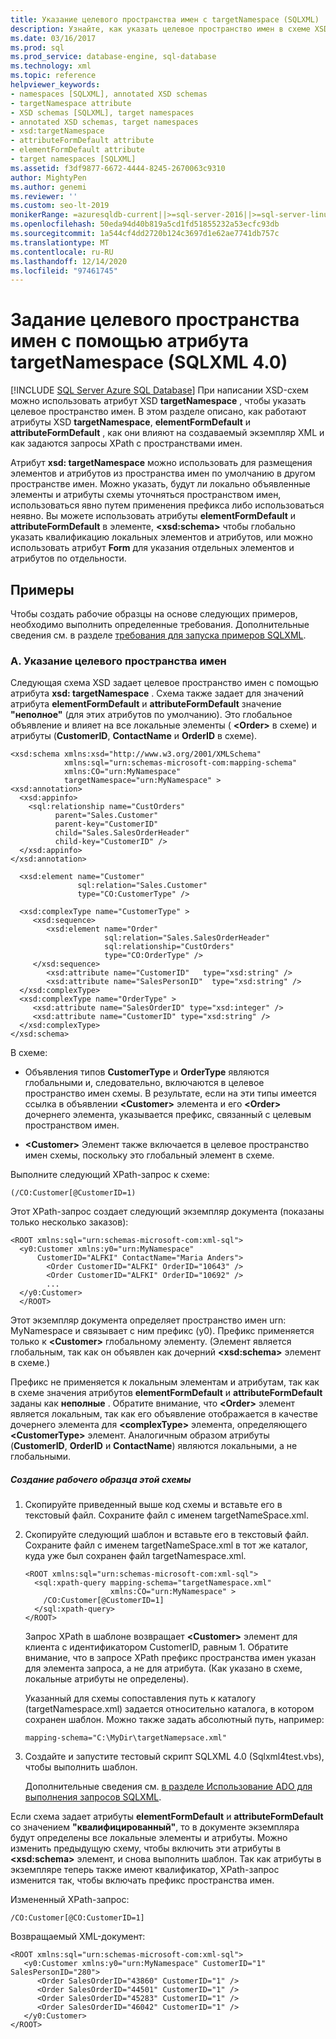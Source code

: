 ```yaml
---
title: Указание целевого пространства имен с targetNamespace (SQLXML)
description: Узнайте, как указать целевое пространство имен в схеме XSD с помощью атрибута targetNamespace в SQLXML 4,0.
ms.date: 03/16/2017
ms.prod: sql
ms.prod_service: database-engine, sql-database
ms.technology: xml
ms.topic: reference
helpviewer_keywords:
- namespaces [SQLXML], annotated XSD schemas
- targetNamespace attribute
- XSD schemas [SQLXML], target namespaces
- annotated XSD schemas, target namespaces
- xsd:targetNamespace
- attributeFormDefault attribute
- elementFormDefault attribute
- target namespaces [SQLXML]
ms.assetid: f3df9877-6672-4444-8245-2670063c9310
author: MightyPen
ms.author: genemi
ms.reviewer: ''
ms.custom: seo-lt-2019
monikerRange: =azuresqldb-current||>=sql-server-2016||>=sql-server-linux-2017||=azuresqldb-mi-current
ms.openlocfilehash: 50eda94d40b819a5cd1fd51855232a53ecfc93db
ms.sourcegitcommit: 1a544cf4dd2720b124c3697d1e62ae7741db757c
ms.translationtype: MT
ms.contentlocale: ru-RU
ms.lasthandoff: 12/14/2020
ms.locfileid: "97461745"
---
```

# <a name="specifying-a-target-namespace-using-the-targetnamespace-attribute-sqlxml-40"></a>Задание целевого пространства имен с помощью атрибута targetNamespace (SQLXML 4.0)
[!INCLUDE [SQL Server Azure SQL Database](../../includes/applies-to-version/sql-asdb.md)]
  При написании XSD-схем можно использовать атрибут XSD **targetNamespace** , чтобы указать целевое пространство имен. В этом разделе описано, как работают атрибуты XSD **targetNamespace**, **elementFormDefault** и **attributeFormDefault** , как они влияют на создаваемый экземпляр XML и как задаются запросы XPath с пространствами имен.  
  
 Атрибут **xsd: targetNamespace** можно использовать для размещения элементов и атрибутов из пространства имен по умолчанию в другом пространстве имен. Можно указать, будут ли локально объявленные элементы и атрибуты схемы уточняться пространством имен, использоваться явно путем применения префикса либо использоваться неявно. Вы можете использовать атрибуты **elementFormDefault** и **attributeFormDefault** в элементе, **\<xsd:schema>** чтобы глобально указать квалификацию локальных элементов и атрибутов, или можно использовать атрибут **Form** для указания отдельных элементов и атрибутов по отдельности.  
  
## <a name="examples"></a>Примеры  
 Чтобы создать рабочие образцы на основе следующих примеров, необходимо выполнить определенные требования. Дополнительные сведения см. в разделе [требования для запуска примеров SQLXML](../../relational-databases/sqlxml/requirements-for-running-sqlxml-examples.md).  
  
### <a name="a-specifying-a-target-namespace"></a>A. Указание целевого пространства имен  
 Следующая схема XSD задает целевое пространство имен с помощью атрибута **xsd: targetNamespace** . Схема также задает для значений атрибута **elementFormDefault** и **attributeFormDefault** значение **"неполное"** (для этих атрибутов по умолчанию). Это глобальное объявление и влияет на все локальные элементы ( **\<Order>** в схеме) и атрибуты (**CustomerID**, **ContactName** и **OrderID** в схеме).  
  
```  
<xsd:schema xmlns:xsd="http://www.w3.org/2001/XMLSchema"  
            xmlns:sql="urn:schemas-microsoft-com:mapping-schema"  
            xmlns:CO="urn:MyNamespace"   
            targetNamespace="urn:MyNamespace" >  
<xsd:annotation>  
  <xsd:appinfo>  
    <sql:relationship name="CustOrders"  
          parent="Sales.Customer"  
          parent-key="CustomerID"  
          child="Sales.SalesOrderHeader"  
          child-key="CustomerID" />  
  </xsd:appinfo>  
</xsd:annotation>  
  
  <xsd:element name="Customer"   
               sql:relation="Sales.Customer"   
               type="CO:CustomerType" />  
  
  <xsd:complexType name="CustomerType" >  
     <xsd:sequence>  
        <xsd:element name="Order"   
                     sql:relation="Sales.SalesOrderHeader"  
                     sql:relationship="CustOrders"  
                     type="CO:OrderType" />  
     </xsd:sequence>  
        <xsd:attribute name="CustomerID"   type="xsd:string" />   
        <xsd:attribute name="SalesPersonID"  type="xsd:string" />  
  </xsd:complexType>  
  <xsd:complexType name="OrderType" >  
     <xsd:attribute name="SalesOrderID" type="xsd:integer" />  
     <xsd:attribute name="CustomerID" type="xsd:string" />  
  </xsd:complexType>  
</xsd:schema>  
```  
  
 В схеме:  
  
-   Объявления типов **CustomerType** и **OrderType** являются глобальными и, следовательно, включаются в целевое пространство имен схемы. В результате, если на эти типы имеется ссылка в объявлении **\<Customer>** элемента и его **\<Order>** дочернего элемента, указывается префикс, связанный с целевым пространством имен.  
  
-   **\<Customer>** Элемент также включается в целевое пространство имен схемы, поскольку это глобальный элемент в схеме.  
  
 Выполните следующий XPath-запрос к схеме:  
  
```  
(/CO:Customer[@CustomerID=1)   
```  
  
 Этот XPath-запрос создает следующий экземпляр документа (показаны только несколько заказов):  
  
```  
<ROOT xmlns:sql="urn:schemas-microsoft-com:xml-sql">  
  <y0:Customer xmlns:y0="urn:MyNamespace"   
      CustomerID="ALFKI" ContactName="Maria Anders">  
        <Order CustomerID="ALFKI" OrderID="10643" />   
        <Order CustomerID="ALFKI" OrderID="10692" />   
        ...  
  </y0:Customer>  
  </ROOT>  
```  
  
 Этот экземпляр документа определяет пространство имен urn: MyNamespace и связывает с ним префикс (y0). Префикс применяется только к **\<Customer>** глобальному элементу. (Элемент является глобальным, так как он объявлен как дочерний **\<xsd:schema>** элемент в схеме.)  
  
 Префикс не применяется к локальным элементам и атрибутам, так как в схеме значения атрибутов **elementFormDefault** и **attributeFormDefault** заданы как **неполные** . Обратите внимание, что **\<Order>** элемент является локальным, так как его объявление отображается в качестве дочернего элемента для **\<complexType>** элемента, определяющего **\<CustomerType>** элемент. Аналогичным образом атрибуты (**CustomerID**, **OrderID** и **ContactName**) являются локальными, а не глобальными.  
  
##### <a name="to-create-a-working-sample-of-this-schema"></a>Создание рабочего образца этой схемы  
  
1.  Скопируйте приведенный выше код схемы и вставьте его в текстовый файл. Сохраните файл с именем targetNameSpace.xml.  
  
2.  Скопируйте следующий шаблон и вставьте его в текстовый файл. Сохраните файл с именем targetNameSpace.xml в тот же каталог, куда уже был сохранен файл targetNamespace.xml.  
  
    ```  
    <ROOT xmlns:sql="urn:schemas-microsoft-com:xml-sql">  
      <sql:xpath-query mapping-schema="targetNamespace.xml"  
                       xmlns:CO="urn:MyNamespace" >  
        /CO:Customer[@CustomerID=1]  
      </sql:xpath-query>  
    </ROOT>  
    ```  
  
     Запрос XPath в шаблоне возвращает **\<Customer>** элемент для клиента с идентификатором CustomerID, равным 1. Обратите внимание, что в запросе XPath префикс пространства имен указан для элемента запроса, а не для атрибута. (Как указано в схеме, локальные атрибуты не определены).  
  
     Указанный для схемы сопоставления путь к каталогу (targetNamespace.xml) задается относительно каталога, в котором сохранен шаблон. Можно также задать абсолютный путь, например:  
  
    ```  
    mapping-schema="C:\MyDir\targetNamepsace.xml"  
    ```  
  
3.  Создайте и запустите тестовый скрипт SQLXML 4.0 (Sqlxml4test.vbs), чтобы выполнить шаблон.  
  
     Дополнительные сведения см. [в разделе Использование ADO для выполнения запросов SQLXML](../../relational-databases/sqlxml/using-ado-to-execute-sqlxml-4-0-queries.md).  
  
 Если схема задает атрибуты **elementFormDefault** и **attributeFormDefault** со значением **"квалифицированный"**, то в документе экземпляра будут определены все локальные элементы и атрибуты. Можно изменить предыдущую схему, чтобы включить эти атрибуты в **\<xsd:schema>** элемент, и снова выполнить шаблон. Так как атрибуты в экземпляре теперь также имеют квалификатор, XPath-запрос изменится так, чтобы включать префикс пространства имен.  
  
 Измененный XPath-запрос:  
  
```  
/CO:Customer[@CO:CustomerID=1]  
```  
  
 Возвращаемый XML-документ:  
  
```  
<ROOT xmlns:sql="urn:schemas-microsoft-com:xml-sql">  
   <y0:Customer xmlns:y0="urn:MyNamespace" CustomerID="1" SalesPersonID="280">  
      <Order SalesOrderID="43860" CustomerID="1" />   
      <Order SalesOrderID="44501" CustomerID="1" />   
      <Order SalesOrderID="45283" CustomerID="1" />   
      <Order SalesOrderID="46042" CustomerID="1" />   
   </y0:Customer>  
</ROOT>  
```  
  
  
